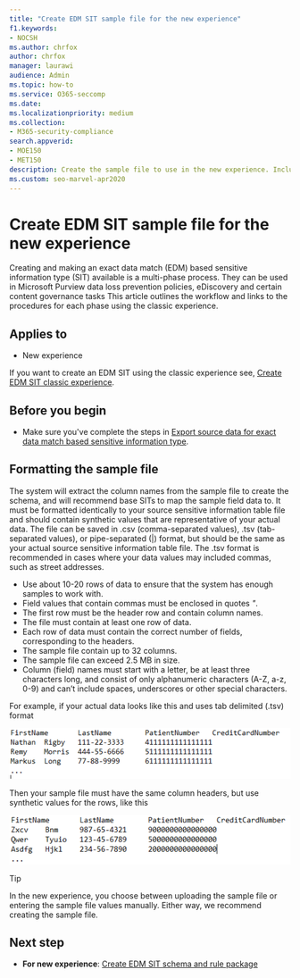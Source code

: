 ```yaml
---
title: "Create EDM SIT sample file for the new experience"
f1.keywords:
- NOCSH
ms.author: chrfox
author: chrfox
manager: laurawi
audience: Admin
ms.topic: how-to
ms.service: O365-seccomp
ms.date:
ms.localizationpriority: medium
ms.collection:
- M365-security-compliance
search.appverid:
- MOE150
- MET150
description: Create the sample file to use in the new experience. Includes links to the procedures for each phase using the classic experience.
ms.custom: seo-marvel-apr2020
---
```


# Create EDM SIT sample file for the new experience

Creating and making an exact data match (EDM) based sensitive information type (SIT) available is a multi-phase process. They can be used in Microsoft Purview data loss prevention policies, eDiscovery and certain content governance tasks  This article outlines the workflow and links to the procedures for each phase using the classic experience.

## Applies to

- New experience

If you want to create an EDM SIT using the classic experience see, [Create EDM SIT classic experience](sit-create-edm-sit-classic-ux-workflow.md).

## Before you begin

- Make sure you've complete the steps in [Export source data for exact data match based sensitive information type](sit-get-started-exact-data-match-export-data.md).

## Formatting the sample file

The system will extract the column names from the sample file to create the schema, and will recommend base SITs to map the sample field data to. It must be formatted identically to your source sensitive information table file and should contain synthetic values that are representative of your actual data. The file can be saved in .csv (comma-separated values), .tsv (tab-separated values), or pipe-separated (|) format, but should be the same as your actual source sensitive information table file. The .tsv format is recommended in cases where your data values may included commas, such as street addresses.

- Use about 10-20 rows of data to ensure that the system has enough samples to work with.
- Field values that contain commas must be enclosed in quotes *"*.
- The first row must be the header row and contain column names.
- The file must contain at least one row of data.
- Each row of data must contain the correct number of fields, corresponding to the headers.
- The sample file contain up to 32 columns.
- The sample file can exceed 2.5 MB in size.
- Column (field) names must start with a letter, be at least three characters long, and consist of only alphanumeric characters (A-Z, a-z, 0-9) and can’t include spaces, underscores or other special characters. 

For example, if your actual data looks like this and uses tab delimited (.tsv) format

![image showing a tab separated table with four columns and three rows of data of artificial real data](../media/sit-edm-tsv-actual-file.png)

Then your sample file must have the same column headers, but use synthetic values for the rows, like this

![image showing a tab separated table with four columns and three rows of synthetic representative data](../media/sit-edm-tsv-sample-file.png)

> [!TIP]
> In the new experience, you choose between uploading the sample file or entering the sample file values manually. Either way, we recommend creating the sample file.

## Next step

- **For new experience**: [Create EDM SIT schema and rule package](sit-create-edm-sit-unified-ux-schema-rule-package.md)